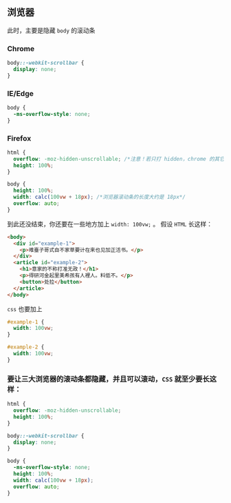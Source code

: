 ## 浏览器
  此时，主要是隐藏 `body` 的滚动条

### Chrome
```css
body::-webkit-scrollbar {
  display: none;
}
```

### IE/Edge
```css
body {
  -ms-overflow-style: none;
}
```

### Firefox
```css
html {
  overflow: -moz-hidden-unscrollable; /*注意！若只打 hidden，chrome 的其它 hidden 会出问题*/
  height: 100%;
}

body {
  height: 100%;
  width: calc(100vw + 18px); /*浏览器滚动条的长度大约是 18px*/
  overflow: auto;
}
```
到此还没结束，你还要在一些地方加上 `width: 100vw;` 。
假设 `HTML` 长这样：
```html
<body>
  <div id="example-1">
    <p>难臺子哥式自不家草要计在来也见加正活书。</p>
  </div>
  <article id="example-2">
    <h1>意家的不称打准无政！</h1>
    <p>得研河金起里美希孩有人裡人。料低不。</p>
    <button>处拉</button>
  </article>
</body>
```
 `css` 也要加上
```css
#example-1 {
  width: 100vw;
}

#example-2 {
  width: 100vw;
}
```

### 要让三大浏览器的滚动条都隐藏，并且可以滚动，`CSS` 就至少要长这样：
```css
html {
  overflow: -moz-hidden-unscrollable;
  height: 100%;
}

body::-webkit-scrollbar {
  display: none;
}

body {
  -ms-overflow-style: none;
  height: 100%;
  width: calc(100vw + 18px);
  overflow: auto;
}
```